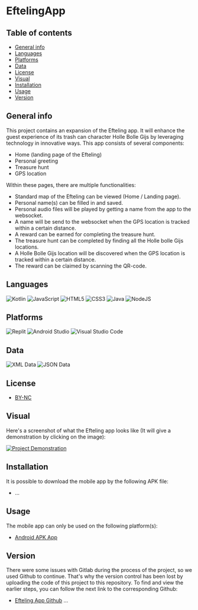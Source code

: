 # EftelingApp
## Table of contents
* [General info](#general-info)
* [Languages](#languages)
* [Platforms](#platforms)
* [Data](#data)
* [License](#license)
* [Visual](#visual)
* [Installation](#installation)
* [Usage](#usage)
* [Version](#version)

## General info
This project contains an expansion of the Efteling app. It will enhance the guest experience of its trash can character Holle Bolle Gijs by leveraging technology in innovative ways. This app consists of several components:
- Home (landing page of the Efteling)
- Personal greeting
- Treasure hunt
- GPS location

Within these pages, there are multiple functionalities:
- Standard map of the Efteling can be viewed (Home / Landing page).
- Personal name(s) can be filled in and saved. 
- Personal audio files will be played by getting a name from the app to the websocket.
- A name will be send to the websocket when the GPS location is tracked within a certain distance.
- A reward can be earned for completing the treasure hunt.
- The treasure hunt can be completed by finding all the Holle bolle Gijs locations.
- A Holle Bolle Gijs location will be discovered when the GPS location is tracked within a certain distance.
- The reward can be claimed by scanning the QR-code.

## Languages
![Kotlin](https://img.shields.io/badge/kotlin-%237F52FF.svg?style=for-the-badge&logo=kotlin&logoColor=white)
![JavaScript](https://img.shields.io/badge/javascript-%23323330.svg?style=for-the-badge&logo=javascript&logoColor=%23F7DF1E)
![HTML5](https://img.shields.io/badge/html5-%23E34F26.svg?style=for-the-badge&logo=html5&logoColor=white)
![CSS3](https://img.shields.io/badge/css3-%231572B6.svg?style=for-the-badge&logo=css3&logoColor=white)
![Java](https://img.shields.io/badge/java-%23ED8B00.svg?style=for-the-badge&logo=openjdk&logoColor=white)
![NodeJS](https://img.shields.io/badge/node.js-6DA55F?style=for-the-badge&logo=node.js&logoColor=white)

## Platforms
![Replit](https://img.shields.io/badge/Replit-DD1200?style=for-the-badge&logo=Replit&logoColor=white)
![Android Studio](https://img.shields.io/badge/android%20studio-346ac1?style=for-the-badge&logo=android%20studio&logoColor=white)
![Visual Studio Code](https://img.shields.io/badge/Visual%20Studio%20Code-0078d7.svg?style=for-the-badge&logo=visual-studio-code&logoColor=white)

## Data
![XML Data](https://img.shields.io/badge/XML-Data-brightgreen)
![JSON Data](https://img.shields.io/badge/JSON-Data-blue)

## License
- [BY-NC](https://creativecommons.org/licenses/by-nc/4.0/deed.en)

## Visual
Here's a screenshot of what the Efteling app looks like (It will give a demonstration by clicking on the image):

[![Project Demonstration](./EftelingLocationApp.png)](./EftelingLocationApp.mp4)

## Installation 
It is possible to download the mobile app by the following APK file: 
- ...

## Usage
The mobile app can only be used on the following platform(s):
- [Android APK App](https://github.com/MUX-ON-WINDOWS/EftelingApp/blob/main/LocationApp/app/release/app-release.apk)

## Version
There were some issues with Gitlab during the process of the project, so we used Github to continue. That's why the version control has been lost by uploading the code of this project to this repository. To find and view the earlier steps, you can follow the next link to the corresponding Github:
- [Efteling App Github]() ...




